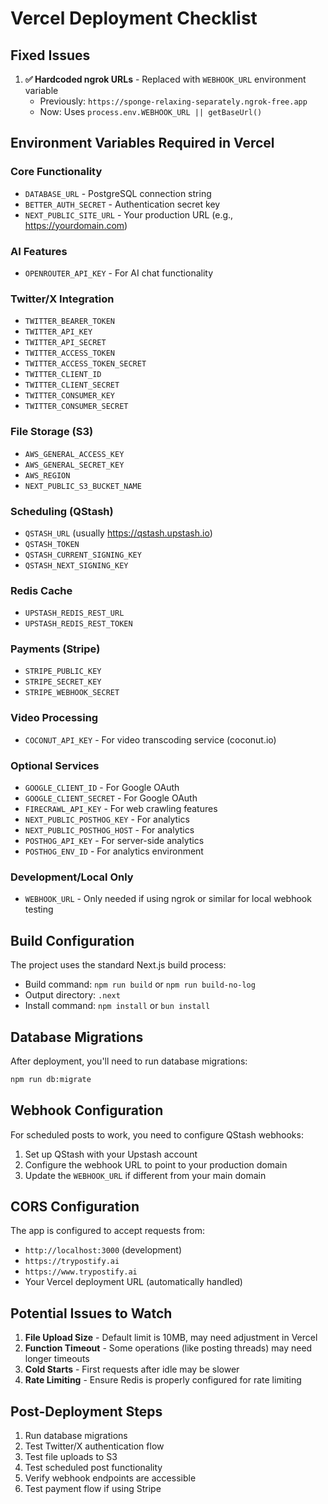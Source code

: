 # Vercel Deployment Checklist

## Fixed Issues

1. **✅ Hardcoded ngrok URLs** - Replaced with `WEBHOOK_URL` environment variable
   - Previously: `https://sponge-relaxing-separately.ngrok-free.app`
   - Now: Uses `process.env.WEBHOOK_URL || getBaseUrl()`

## Environment Variables Required in Vercel

### Core Functionality
- `DATABASE_URL` - PostgreSQL connection string
- `BETTER_AUTH_SECRET` - Authentication secret key
- `NEXT_PUBLIC_SITE_URL` - Your production URL (e.g., https://yourdomain.com)

### AI Features
- `OPENROUTER_API_KEY` - For AI chat functionality

### Twitter/X Integration
- `TWITTER_BEARER_TOKEN`
- `TWITTER_API_KEY`
- `TWITTER_API_SECRET`
- `TWITTER_ACCESS_TOKEN`
- `TWITTER_ACCESS_TOKEN_SECRET`
- `TWITTER_CLIENT_ID`
- `TWITTER_CLIENT_SECRET`
- `TWITTER_CONSUMER_KEY`
- `TWITTER_CONSUMER_SECRET`

### File Storage (S3)
- `AWS_GENERAL_ACCESS_KEY`
- `AWS_GENERAL_SECRET_KEY`
- `AWS_REGION`
- `NEXT_PUBLIC_S3_BUCKET_NAME`

### Scheduling (QStash)
- `QSTASH_URL` (usually https://qstash.upstash.io)
- `QSTASH_TOKEN`
- `QSTASH_CURRENT_SIGNING_KEY`
- `QSTASH_NEXT_SIGNING_KEY`

### Redis Cache
- `UPSTASH_REDIS_REST_URL`
- `UPSTASH_REDIS_REST_TOKEN`

### Payments (Stripe)
- `STRIPE_PUBLIC_KEY`
- `STRIPE_SECRET_KEY`
- `STRIPE_WEBHOOK_SECRET`

### Video Processing
- `COCONUT_API_KEY` - For video transcoding service (coconut.io)

### Optional Services
- `GOOGLE_CLIENT_ID` - For Google OAuth
- `GOOGLE_CLIENT_SECRET` - For Google OAuth
- `FIRECRAWL_API_KEY` - For web crawling features
- `NEXT_PUBLIC_POSTHOG_KEY` - For analytics
- `NEXT_PUBLIC_POSTHOG_HOST` - For analytics
- `POSTHOG_API_KEY` - For server-side analytics
- `POSTHOG_ENV_ID` - For analytics environment

### Development/Local Only
- `WEBHOOK_URL` - Only needed if using ngrok or similar for local webhook testing

## Build Configuration

The project uses the standard Next.js build process:
- Build command: `npm run build` or `npm run build-no-log`
- Output directory: `.next`
- Install command: `npm install` or `bun install`

## Database Migrations

After deployment, you'll need to run database migrations:
```bash
npm run db:migrate
```

## Webhook Configuration

For scheduled posts to work, you need to configure QStash webhooks:
1. Set up QStash with your Upstash account
2. Configure the webhook URL to point to your production domain
3. Update the `WEBHOOK_URL` if different from your main domain

## CORS Configuration

The app is configured to accept requests from:
- `http://localhost:3000` (development)
- `https://trypostify.ai`
- `https://www.trypostify.ai`
- Your Vercel deployment URL (automatically handled)

## Potential Issues to Watch

1. **File Upload Size** - Default limit is 10MB, may need adjustment in Vercel
2. **Function Timeout** - Some operations (like posting threads) may need longer timeouts
3. **Cold Starts** - First requests after idle may be slower
4. **Rate Limiting** - Ensure Redis is properly configured for rate limiting

## Post-Deployment Steps

1. Run database migrations
2. Test Twitter/X authentication flow
3. Test file uploads to S3
4. Test scheduled post functionality
5. Verify webhook endpoints are accessible
6. Test payment flow if using Stripe
